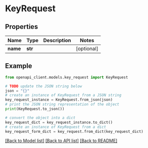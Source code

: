 # KeyRequest


## Properties

Name | Type | Description | Notes
------------ | ------------- | ------------- | -------------
**name** | **str** |  | [optional] 

## Example

```python
from openapi_client.models.key_request import KeyRequest

# TODO update the JSON string below
json = "{}"
# create an instance of KeyRequest from a JSON string
key_request_instance = KeyRequest.from_json(json)
# print the JSON string representation of the object
print(KeyRequest.to_json())

# convert the object into a dict
key_request_dict = key_request_instance.to_dict()
# create an instance of KeyRequest from a dict
key_request_form_dict = key_request.from_dict(key_request_dict)
```
[[Back to Model list]](../README.md#documentation-for-models) [[Back to API list]](../README.md#documentation-for-api-endpoints) [[Back to README]](../README.md)


